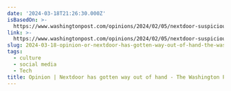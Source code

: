 ```yaml
---
date: '2024-03-18T21:26:30.000Z'
isBasedOn: >-
  https://www.washingtonpost.com/opinions/2024/02/05/nextdoor-suspicious-neighbors/?utm_campaign=wp_opinions&utm_medium=social&utm_source=threads
link: >-
  https://www.washingtonpost.com/opinions/2024/02/05/nextdoor-suspicious-neighbors/?utm_campaign=wp_opinions&utm_medium=social&utm_source=threads
slug: 2024-03-18-opinion-or-nextdoor-has-gotten-way-out-of-hand-the-washington-post
tags:
  - culture
  - social media
  - Tech
title: Opinion | Nextdoor has gotten way out of hand - The Washington Post
---
```



